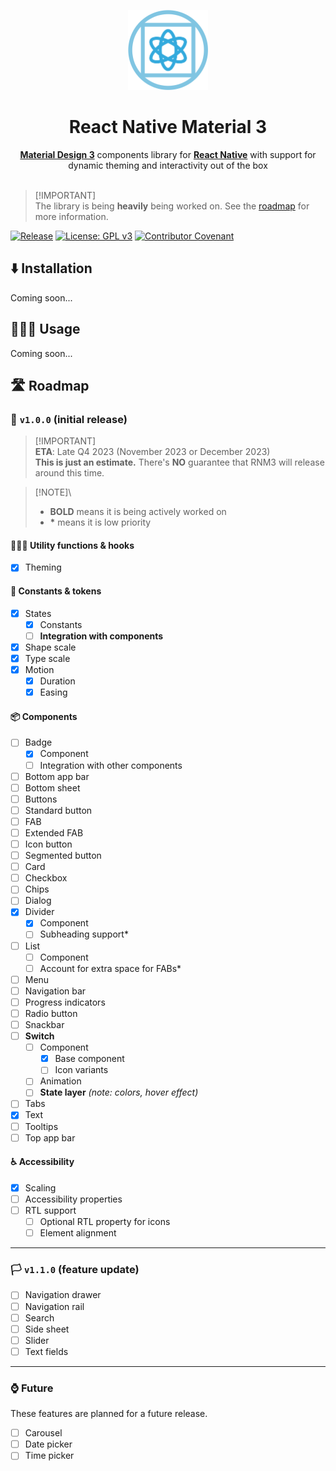 <p align="center"><img height="128px" src="./assets/mascot.svg" alt="React Native Material 3 wordmark" /></p>
<h1 align="center">React Native Material 3</h1>

<p align="center"><a href="https://m3.material.io"><strong>Material Design 3</strong></a> components library for <a href="https://reactnative.dev"><strong>React Native</strong></a> with support for dynamic theming and interactivity out of the box

<br />
<br />

> [!IMPORTANT]\
> The library is being **heavily** being worked on. See the [roadmap](#%EF%B8%8F-roadmap) for more information.

[![Release](https://github.com/PalmDevs/react-native-material3/actions/workflows/release.yml/badge.svg)](https://github.com/PalmDevs/react-native-material3/actions/workflows/release.yml) [![License: GPL v3](https://img.shields.io/badge/License-GPLv3-blue.svg)](https://www.gnu.org/licenses/gpl-3.0) [![Contributor Covenant](https://img.shields.io/badge/Contributor%20Covenant-2.1-4baaaa.svg)](CODE_OF_CONDUCT.md) 

## ⬇️ Installation

Coming soon...

## 🧑🏻‍💻 Usage

Coming soon...

## 🛣️ Roadmap

### 🚩 `v1.0.0` (initial release)

> [!IMPORTANT]\
> **ETA**: Late Q4 2023 (November 2023 or December 2023)  
> **This is just an estimate.** There's **NO** guarantee that RNM3 will release around this time.

> [!NOTE]\
> - **BOLD** means it is being actively worked on  
> - **\*** means it is low priority

#### 🙋🏻‍♂️ Utility functions & hooks
-   [x] Theming

#### 📄 Constants & tokens

-   [x] States
    -   [x] Constants
    -   [ ] **Integration with components**
-   [x] Shape scale
-   [x] Type scale
-   [x] Motion
    -   [x] Duration
    -   [x] Easing

#### 📦 Components

-   [ ] Badge
    -   [x] Component
    -   [ ] Integration with other components
-   [ ] Bottom app bar
-   [ ] Bottom sheet
-   [ ] Buttons
-   [ ] Standard button
-   [ ] FAB
-   [ ] Extended FAB
-   [ ] Icon button
-   [ ] Segmented button
-   [ ] Card
-   [ ] Checkbox
-   [ ] Chips
-   [ ] Dialog
-   [x] Divider
    -   [x] Component
    -   [ ] Subheading support*
-   [ ] List
    -   [ ] Component
    -   [ ] Account for extra space for FABs*
-   [ ] Menu
-   [ ] Navigation bar
-   [ ] Progress indicators
-   [ ] Radio button
-   [ ] Snackbar
-   [ ] **Switch**
    -   [ ] Component
        -   [x] Base component
        -   [ ] Icon variants
    -   [ ] Animation
    -   [ ] **State layer** *(note: colors, hover effect)*
-   [ ] Tabs
-   [x] Text
-   [ ] Tooltips
-   [ ] Top app bar

#### ♿ Accessibility

-   [x] Scaling
-   [ ] Accessibility properties
-   [ ] RTL support
    -   [ ] Optional RTL property for icons
    -   [ ] Element alignment

---

### 🏳️ `v1.1.0` (feature update)

-   [ ] Navigation drawer
-   [ ] Navigation rail
-   [ ] Search
-   [ ] Side sheet
-   [ ] Slider
-   [ ] Text fields

---

### ⌚ Future

These features are planned for a future release.

-   [ ] Carousel
-   [ ] Date picker
-   [ ] Time picker
